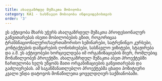 ```yaml
---
title: ახალგაზრდულ მუშაკთა მობილობა
category: KA1 - სასწავლო მობილობა ინდივიდებისთვის
order: '3'
---
```


ეს აქტივობა მხარს უჭერს ახალგაზრდულ მუშაკთა პროფესიონალურ განვითარებას ისეთი მობილობების გზით, როგორიცაა ტრანსნაციონალური/საერთაშორისო სემინარები, სატრენინგო კურსები, კონტაქტების დამყარების ღონისძიებები, სასწავლო ვიზიტები, სტაჟირება და ა.შ. ეს აქტივობები ხორციელდება იმ ორგანიზაციების მიერ, რომლებიც მონაწილეობენ პროექტში. ახალგაზრდულ მუშაკთა ასეთ პროექტებში ჩართულობა ხელს უწყობს მათი ორგანიზაციების განვითარებას და გაძლიერებას. ამ საგანმანათლებლო პროექტებმა ცხადი პოზიტიური კვალი უნდა დატოვოს მონაწილეთა ყოველდღიურ საქმიანობაში.